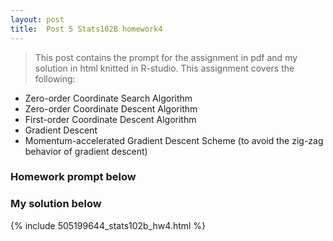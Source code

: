```yaml
---
layout: post
title:  Post 5 Stats102B homework4
---
```

> This post contains the prompt for the assignment in pdf and my solution in html knitted in R-studio. This assignment covers the following:

- Zero-order Coordinate Search Algorithm
- Zero-order Coordinate Descent Algorithm
- First-order Coordinate Descent Algorithm
- Gradient Descent
- Momentum-accelerated Gradient Descent Scheme (to avoid the zig-zag behavior of gradient descent)

### Homework prompt below

<object data="/images/homework4.pdf" width="800" height="1000" type='application/pdf'/>

### My solution below

{% include 505199644_stats102b_hw4.html %}
